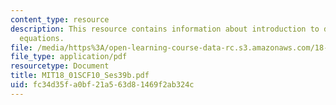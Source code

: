 ```yaml
---
content_type: resource
description: This resource contains information about introduction to differential
  equations.
file: /media/https%3A/open-learning-course-data-rc.s3.amazonaws.com/18-01sc-single-variable-calculus-fall-2010/fc34d35fa0bf21a563d81469f2ab324c_MIT18_01SCF10_Ses39b.pdf
file_type: application/pdf
resourcetype: Document
title: MIT18_01SCF10_Ses39b.pdf
uid: fc34d35f-a0bf-21a5-63d8-1469f2ab324c
---
```

